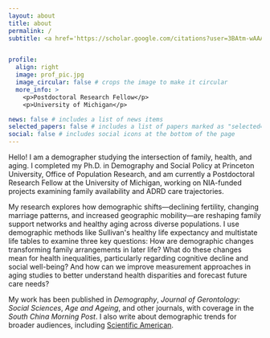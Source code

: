 ```yaml
---
layout: about
title: about
permalink: /
subtitle: <a href='https://scholar.google.com/citations?user=3BAtm-wAAAAJ&hl=en'>GoogleScholar</a>. <a href='https://orcid.org/0000-0002-1749-0769'>ORCID</a>. 


profile: 
  align: right
  image: prof_pic.jpg
  image_circular: false # crops the image to make it circular
  more_info: >
    <p>Postdoctoral Research Fellow</p>
    <p>University of Michigan</p>

news: false # includes a list of news items
selected_papers: false # includes a list of papers marked as "selected={true}"
social: false # includes social icons at the bottom of the page
---
```


Hello! I am a demographer studying the intersection of family, health, and aging. I completed my Ph.D. in Demography and Social Policy at Princeton University, Office of Population Research, and am currently a Postdoctoral Research Fellow at the University of Michigan, working on NIA-funded projects examining family availability and ADRD care trajectories.

My research explores how demographic shifts—declining fertility, changing marriage patterns, and increased geographic mobility—are reshaping family support networks and healthy aging across diverse populations. I use demographic methods like Sullivan's healthy life expectancy and multistate life tables to examine three key questions: How are demographic changes transforming family arrangements in later life? What do these changes mean for health inequalities, particularly regarding cognitive decline and social well-being? And how can we improve measurement approaches in aging studies to better understand health disparities and forecast future care needs?

My work has been published in *Demography*, *Journal of Gerontology: Social Sciences*, *Age and Ageing*, and other journals, with coverage in the *South China Morning Post*. I also write about demographic trends for broader audiences, including [Scientific American](https://scientificamerican.com/article/chinas-population-could-shrink-to-half-by-2100/).


